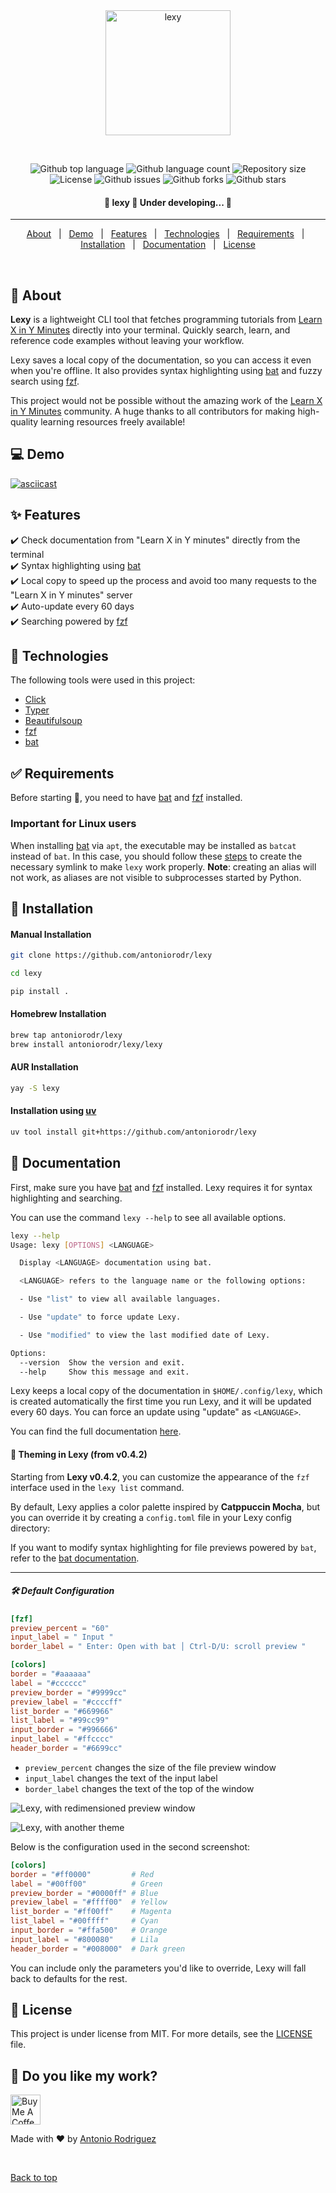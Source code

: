 <div align="center" id="top">
  <img height=200px src="./.github/lexy.png" alt="lexy" />

&#xa0;

</div>

<p align="center">
  <img alt="Github top language" src="https://img.shields.io/github/languages/top/antoniorodr/lexy?color=56BEB8">

  <img alt="Github language count" src="https://img.shields.io/github/languages/count/antoniorodr/lexy?color=56BEB8">

  <img alt="Repository size" src="https://img.shields.io/github/repo-size/antoniorodr/lexy?color=56BEB8">

  <img alt="License" src="https://img.shields.io/github/license/antoniorodr/lexy?color=56BEB8">

  <img alt="Github issues" src="https://img.shields.io/github/issues/antoniorodr/lexy?color=56BEB8" />

  <img alt="Github forks" src="https://img.shields.io/github/forks/antoniorodr/lexy?color=56BEB8" />

  <img alt="Github stars" src="https://img.shields.io/github/stars/antoniorodr/lexy?color=56BEB8" />
</p>

 <h4 align="center">
 🚧  lexy 🚀 Under developing...  🚧
</h4>

<hr>

<p align="center">
  <a href="#dart-about">About</a> &#xa0; | &#xa0;
  <a href="#computer-demo">Demo</a> &#xa0; | &#xa0;
  <a href="#sparkles-features">Features</a> &#xa0; | &#xa0;
  <a href="#rocket-technologies">Technologies</a> &#xa0; | &#xa0;
  <a href="#white_check_mark-requirements">Requirements</a> &#xa0; | &#xa0;
  <a href="#checkered_flag-installation">Installation</a> &#xa0; | &#xa0;
  <a href="#bookmark_tabs-documentation">Documentation</a> &#xa0; | &#xa0;
  <a href="#lexy-license">License</a>
</p>

<br>

## :dart: About

**Lexy** is a lightweight CLI tool that fetches programming tutorials from [Learn X in Y Minutes](https://learnxinyminutes.com) directly into your terminal. Quickly search, learn, and reference code examples without leaving your workflow.

Lexy saves a local copy of the documentation, so you can access it even when you're offline. It also provides syntax highlighting using [bat](https://github.com/sharkdp/bat) and fuzzy search using [fzf](https://github.com/junegunn/fzf).

This project would not be possible without the amazing work of the [Learn X in Y Minutes](https://github.com/adambard/learnxinyminutes-docs) community. A huge thanks to all contributors for making high-quality learning resources freely available!

## :computer: Demo

[![asciicast](https://asciinema.org/a/717362.svg)](https://asciinema.org/a/717362)

## :sparkles: Features

:heavy_check_mark: Check documentation from "Learn X in Y minutes" directly from the terminal\
:heavy_check_mark: Syntax highlighting using [bat](https://github.com/sharkdp/bat)\
:heavy_check_mark: Local copy to speed up the process and avoid too many requests to the "Learn X in Y minutes" server\
:heavy_check_mark: Auto-update every 60 days\
:heavy_check_mark: Searching powered by [fzf](https://github.com/junegunn/fzf)

## :rocket: Technologies

The following tools were used in this project:

- [Click](https://click.palletsprojects.com/en/stable/)
- [Typer](https://typer.tiangolo.com)
- [Beautifulsoup](https://pypi.org/project/beautifulsoup4/)
- [fzf](https://github.com/junegunn/fzf)
- [bat](https://github.com/sharkdp/bat)

## :white_check_mark: Requirements

Before starting :checkered_flag:, you need to have [bat](https://github.com/sharkdp/bat) and [fzf](https://github.com/junegunn/fzf) installed.

### Important for Linux users

When installing [bat](https://github.com/sharkdp/bat) via `apt`, the executable may be installed as `batcat` instead of `bat`. In this case, you should follow these [steps](https://github.com/sharkdp/bat?tab=readme-ov-file#on-ubuntu-using-apt) to create the necessary symlink to make `lexy` work properly. **Note**: creating an alias will not work, as aliases are not visible to subprocesses started by Python.

## :checkered_flag: Installation

#### Manual Installation

```bash
git clone https://github.com/antoniorodr/lexy

cd lexy

pip install .
```

#### Homebrew Installation

```bash
brew tap antoniorodr/lexy
brew install antoniorodr/lexy/lexy
```

#### AUR Installation

```bash
yay -S lexy
```

#### Installation using [uv](https://docs.astral.sh/uv/)

```bash
uv tool install git+https://github.com/antoniorodr/lexy
```

## :bookmark_tabs: Documentation

First, make sure you have [bat](https://github.com/sharkdp/bat) and [fzf](https://github.com/junegunn/fzf) installed. Lexy requires it for syntax highlighting and searching.

You can use the command `lexy --help` to see all available options.

```bash
lexy --help
Usage: lexy [OPTIONS] <LANGUAGE>

  Display <LANGUAGE> documentation using bat.

  <LANGUAGE> refers to the language name or the following options:

  - Use "list" to view all available languages.

  - Use "update" to force update Lexy.

  - Use "modified" to view the last modified date of Lexy.

Options:
  --version  Show the version and exit.
  --help     Show this message and exit.
```

Lexy keeps a local copy of the documentation in `$HOME/.config/lexy`, which is created automatically the first time you run Lexy, and it will be updated every 60 days. You can force an update using "update" as `<LANGUAGE>`.

You can find the full documentation [here](https://antoniorodr.github.io/lexy/).

#### 🎨 Theming in Lexy (from v0.4.2)

Starting from **Lexy v0.4.2**, you can customize the appearance of the `fzf` interface used in the `lexy list` command.

By default, Lexy applies a color palette inspired by **Catppuccin Mocha**, but you can override it by creating a `config.toml` file in your Lexy config directory:

If you want to modify syntax highlighting for file previews powered by `bat`, refer to the [bat documentation](https://github.com/sharkdp/bat).

---

##### 🛠 Default Configuration

```toml
[fzf]
preview_percent = "60"
input_label = " Input "
border_label = " Enter: Open with bat │ Ctrl-D/U: scroll preview "

[colors]
border = "#aaaaaa"
label = "#cccccc"
preview_border = "#9999cc"
preview_label = "#ccccff"
list_border = "#669966"
list_label = "#99cc99"
input_border = "#996666"
input_label = "#ffcccc"
header_border = "#6699cc"
```

- `preview_percent` changes the size of the file preview window
- `input_label` changes the text of the input label
- `border_label` changes the text of the top of the window

![Lexy, with redimensioned preview window](docs/lexy_layout_changed.png)

![Lexy, with another theme](docs/lexy_colors_changed.png)

Below is the configuration used in the second screenshot:

```toml
[colors]
border = "#ff0000"         # Red
label = "#00ff00"          # Green
preview_border = "#0000ff" # Blue
preview_label = "#ffff00"  # Yellow
list_border = "#ff00ff"    # Magenta
list_label = "#00ffff"     # Cyan
input_border = "#ffa500"   # Orange
input_label = "#800080"    # Lila
header_border = "#008000"  # Dark green
```

You can include only the parameters you'd like to override, Lexy will fall back to defaults for the rest.

## :memo: License

This project is under license from MIT. For more details, see the [LICENSE](LICENSE.md) file.

## :eyes: Do you like my work?

<a href="https://www.buymeacoffee.com/antoniorodr" target="_blank"><img src="https://cdn.buymeacoffee.com/buttons/v2/default-white.png" alt="Buy Me A Coffee" height="48"></a>

Made with :heart: by <a href="https://github.com/antoniorodr" target="_blank">Antonio Rodriguez</a>

&#xa0;

<a href="#top">Back to top</a>
